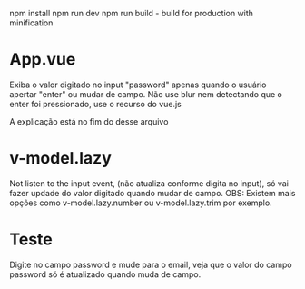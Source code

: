 npm install
npm run dev
npm run build - build for production with minification

# App.vue
Exiba o valor digitado no input "password" apenas quando o usuário apertar "enter" ou mudar de campo.
Não use blur nem detectando que o enter foi pressionado, use o recurso do vue.js

A explicação está no fim do desse arquivo




























































# v-model.lazy
Not listen to the input event, (não atualiza conforme digita no input), só
vai fazer updade do valor digitado quando mudar de campo.
OBS: Existem mais opções como v-model.lazy.number ou v-model.lazy.trim por exemplo.

# Teste
Digite no campo password e mude para o email, veja que o valor do campo password só
é atualizado quando muda de campo.